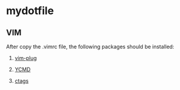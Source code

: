 # mydotfile

## VIM

After copy the .vimrc file, the following packages should be installed:

1. [vim-plug](https://github.com/junegunn/vim-plug)

2. [YCMD](https://github.com/ycm-core/YouCompleteMe#linux-64-bit)

3. [ctags](https://github.com/universal-ctags/ctags/blob/master/docs/autotools.rst)

